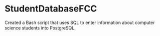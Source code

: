 # StudentDatabaseFCC
Created a Bash script that uses SQL to enter information about computer science students into PostgreSQL.
